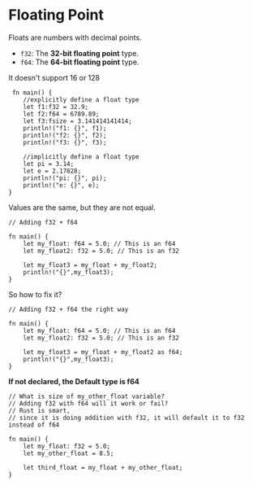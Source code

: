 # Floating Point

Floats are numbers with decimal points.

* `f32`: The **32-bit floating point** type.
* `f64`: The **64-bit floating point** type.

It doesn't support 16 or 128

```
 fn main() {
    //explicitly define a float type
    let f1:f32 = 32.9;
    let f2:f64 = 6789.89;
    let f3:fsize = 3.141414141414;
    println!("f1: {}", f1);
    println!("f2: {}", f2);
    println!("f3: {}", f3);
    
    //implicitly define a float type
    let pi = 3.14;
    let e = 2.17828;
    println!("pi: {}", pi);
    println!("e: {}", e);
}
```

Values are the same, but they are not equal.&#x20;

```
// Adding f32 + f64

fn main() {
    let my_float: f64 = 5.0; // This is an f64
    let my_float2: f32 = 5.0; // This is an f32

    let my_float3 = my_float + my_float2;️
    println!("{}",my_float3);
}
```

So how to fix it?

```
// Adding f32 + f64 the right way

fn main() {
    let my_float: f64 = 5.0; // This is an f64
    let my_float2: f32 = 5.0; // This is an f32

    let my_float3 = my_float + my_float2 as f64;
    println!("{}",my_float3);
}
```

**If not declared, the Default type is f64**

```
// What is size of my_other_float variable?
// Adding f32 with f64 will it work or fail?
// Rust is smart, 
// since it is doing addition with f32, it will default it to f32 instead of f64

fn main() {
    let my_float: f32 = 5.0;
    let my_other_float = 8.5; 

    let third_float = my_float + my_other_float;
}
```


